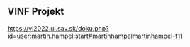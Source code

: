 ## VINF Projekt

https://vi2022.ui.sav.sk/doku.php?id=user:martin.hampel:start#martinhampelmartinhampel-f11
